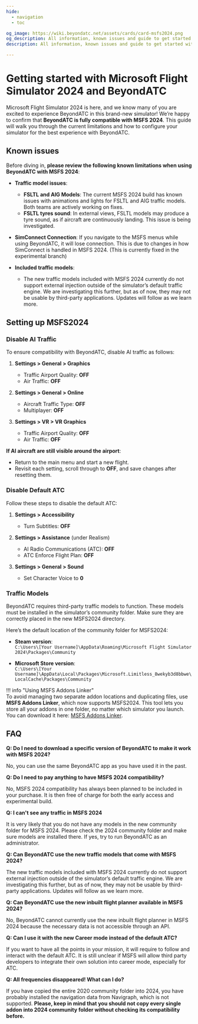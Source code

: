 ```yaml
---
hide:
  - navigation
  - toc

og_image: https://wiki.beyondatc.net/assets/cards/card-msfs2024.png
og_description: All information, known issues and guide to get started with MSFS2024 and BeyondATC
description: All information, known issues and guide to get started with MSFS2024 and BeyondATC

---
```


# Getting started with Microsoft Flight Simulator 2024 and BeyondATC  

Microsoft Flight Simulator 2024 is here, and we know many of you are excited to experience BeyondATC in this brand-new simulator! We’re happy to confirm that **BeyondATC is fully compatible with MSFS 2024**. This guide will walk you through the current limitations and how to configure your simulator for the best experience with BeyondATC.  

## Known issues  

Before diving in, **please review the following known limitations when using BeyondATC with MSFS 2024**:  

- **Traffic model issues**:  
    - **FSLTL and AIG Models**: The current MSFS 2024 build has known issues with animations and lights for FSLTL and AIG traffic models. Both teams are actively working on fixes.  
    - **FSLTL tyres sound**: In external views, FSLTL models may produce a tyre sound, as if aircraft are continuously landing. This issue is being investigated.  

- **SimConnect Connection**: If you navigate to the MSFS menus while using BeyondATC, it will lose connection. This is due to changes in how SimConnect is handled in MSFS 2024. (This is currently fixed in the experimental branch)

- **Included traffic models**:  
    - The new traffic models included with MSFS 2024 currently do not support external injection outside of the simulator’s default traffic engine. We are investigating this further, but as of now, they may not be usable by third-party applications. Updates will follow as we learn more.  

## Setting up MSFS2024  

### Disable AI Traffic  

To ensure compatibility with BeyondATC, disable AI traffic as follows:  

1. **Settings > General > Graphics**  
    - Traffic Airport Quality: **OFF**  
    - Air Traffic: **OFF**  

2. **Settings > General > Online**  
    - Aircraft Traffic Type: **OFF**  
    - Multiplayer: **OFF**  

3. **Settings > VR > VR Graphics**  
    - Traffic Airport Quality: **OFF**  
    - Air Traffic: **OFF**  

**If AI aircraft are still visible around the airport**:  

- Return to the main menu and start a new flight.  
- Revisit each setting, scroll through to **OFF**, and save changes after resetting them.  

### Disable Default ATC  

Follow these steps to disable the default ATC:  

1. **Settings > Accessibility**  
    - Turn Subtitles: **OFF**  

2. **Settings > Assistance** (under Realism)  
    - AI Radio Communications (ATC): **OFF**  
    - ATC Enforce Flight Plan: **OFF**  

3. **Settings > General > Sound**  
    - Set Character Voice to **0**  

### Traffic Models  

BeyondATC requires third-party traffic models to function. These models must be installed in the simulator’s community folder. Make sure they are correctly placed in the new MSFS2024 directory.  

Here’s the default location of the community folder for MSFS2024:  

- **Steam version**:  
  `C:\Users\[Your Username]\AppData\Roaming\Microsoft Flight Simulator 2024\Packages\Community`  

- **Microsoft Store version**:  
  `C:\Users\[Your Username]\AppData\Local\Packages\Microsoft.Limitless_8wekyb3d8bbwe\LocalCache\Packages\Community`  

!!! info "Using MSFS Addons Linker"  
    To avoid managing two separate addon locations and duplicating files, use **MSFS Addons Linker**, which now supports MSFS2024. This tool lets you store all your addons in one folder, no matter which simulator you launch. You can download it here: [MSFS Addons Linker](https://flightsim.to/file/1572/msfs-addons-linker).  

## FAQ  

**Q: Do I need to download a specific version of BeyondATC to make it work with MSFS 2024?**

No, you can use the same BeyondATC app as you have used it in the past.

**Q: Do I need to pay anything to have MSFS 2024 compatibility?**

No, MSFS 2024 compatibility has always been planned to be included in your purchase. It is then free of charge for both the early access and experimental build.

**Q: I can't see any traffic in MSFS 2024**

It is very likely that you do not have any models in the new community folder for MSFS 2024. Please check the 2024 community folder and make sure models are installed there. If yes, try to run BeyondATC as an administrator.

**Q: Can BeyondATC use the new traffic models that come with MSFS 2024?**

The new traffic models included with MSFS 2024 currently do not support external injection outside of the simulator’s default traffic engine. We are investigating this further, but as of now, they may not be usable by third-party applications. Updates will follow as we learn more.

**Q: Can BeyondATC use the new inbuilt flight planner available in MSFS 2024?**

No, BeyondATC cannot currently use the new inbuilt flight planner in MSFS 2024 because the necessary data is not accessible through an API.

**Q: Can I use it with the new Career mode instead of the default ATC?**

If you want to have all the points in your mission, it will require to follow and interact with the default ATC. It is still unclear if MSFS will allow third party developers to integrate their own solution into career mode, especially for ATC.

**Q: All frequencies disappeared! What can I do?**

If you have copied the entire 2020 community folder into 2024, you have probably installed the navigation data from Navigraph, which is not supported. **Please, keep in mind that you should not copy every single addon into 2024 community folder without checking its compatibility before.**

